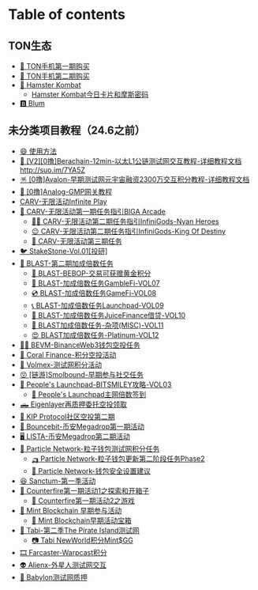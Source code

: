 # Table of contents

## TON生态

* [🥎 TON手机第一期购买](README.md)
* [🏉 TON手机第二期购买](ton-sheng-tai/ton-shou-ji-di-er-qi-gou-mai.md)
* [🐹 Hamster Kombat](ton-sheng-tai/hamster-kombat/README.md)
  * [Hamster Kombat今日卡片和摩斯密码](ton-sheng-tai/hamster-kombat/hamster-kombat-jin-ri-ka-pian-he-mo-si-mi-ma.md)
* [🅱️ Blum](ton-sheng-tai/blum.md)

## 未分类项目教程（24.6之前）

* [😄 使用方法](wei-fen-lei-xiang-mu-jiao-cheng-24.6-zhi-qian/shi-yong-fang-fa.md)
* [🐻 \[V2\]\[0撸\]Berachain-12min-以太L1公链测试网交互教程-详细教程文档http://suo.im/7YA5Z](wai-bo-sang-web3-kong-tou-jiao-cheng/v20-lu-berachain12min-yi-tai-l1-gong-lian-ce-shi-wang-jiao-hu-jiao-cheng-xiang-xi-jiao-cheng-wen-dan.md)
* [🪅 \[0撸\]Avalon-早期测试网元宇宙融资2300万交互积分教程-详细教程文档](wei-fen-lei-xiang-mu-jiao-cheng-24.6-zhi-qian/0-lu-avalon-zao-qi-ce-shi-wang-yuan-yu-zhou-rong-zi-2300-wan-jiao-hu-ji-fen-jiao-cheng-xiang-xi-jiao.md)
* [🤭 \[0撸\]Analog-GMP网关教程](wei-fen-lei-xiang-mu-jiao-cheng-24.6-zhi-qian/0-lu-analoggmp-wang-guan-jiao-cheng.md)
* [CARV-无限活动Infinite Play](wei-fen-lei-xiang-mu-jiao-cheng-24.6-zhi-qian/carv-wu-xian-huo-dong-infinite-play.md)
* [🚛 CARV-无限活动第一期任务指引BIGA Arcade](wei-fen-lei-xiang-mu-jiao-cheng-24.6-zhi-qian/carv-wu-xian-huo-dong-di-yi-qi-ren-wu-zhi-yin-biga-arcade/README.md)
  * [🦸‍♀️ CARV-无限活动第二期任务指引InfiniGods-Nyan Heroes](wei-fen-lei-xiang-mu-jiao-cheng-24.6-zhi-qian/carv-wu-xian-huo-dong-di-yi-qi-ren-wu-zhi-yin-biga-arcade/carv-wu-xian-huo-dong-di-er-qi-ren-wu-zhi-yin-infinigodsnyan-heroes.md)
  * [😉 CARV-无限活动第二期任务指引InfiniGods-King Of Destiny](wei-fen-lei-xiang-mu-jiao-cheng-24.6-zhi-qian/carv-wu-xian-huo-dong-di-yi-qi-ren-wu-zhi-yin-biga-arcade/carv-wu-xian-huo-dong-di-er-qi-ren-wu-zhi-yin-infinigodsking-of-destiny.md)
  * [🙂 CARV-无限活动第三期任务](wei-fen-lei-xiang-mu-jiao-cheng-24.6-zhi-qian/carv-wu-xian-huo-dong-di-yi-qi-ren-wu-zhi-yin-biga-arcade/carv-wu-xian-huo-dong-di-san-qi-ren-wu.md)
* [🐦 StakeStone-Vol.01\[投研\]](wei-fen-lei-xiang-mu-jiao-cheng-24.6-zhi-qian/stakestonevol.01-tou-yan.md)
* [🥸 BLAST-第二期加成倍数任务](wei-fen-lei-xiang-mu-jiao-cheng-24.6-zhi-qian/blast-di-er-qi-jia-cheng-bei-shu-ren-wu/README.md)
  * [🏹 BLAST-BEBOP-交易可获赠黄金积分](wei-fen-lei-xiang-mu-jiao-cheng-24.6-zhi-qian/blast-di-er-qi-jia-cheng-bei-shu-ren-wu/blastbebop-jiao-yi-ke-huo-zeng-huang-jin-ji-fen.md)
  * [🚛 BLAST-加成倍数任务GambleFi-VOL07](wei-fen-lei-xiang-mu-jiao-cheng-24.6-zhi-qian/blast-di-er-qi-jia-cheng-bei-shu-ren-wu/blast-jia-cheng-bei-shu-ren-wu-gamblefivol07.md)
  * [💿 BLAST-加成倍数任务GameFi-VOL08](wei-fen-lei-xiang-mu-jiao-cheng-24.6-zhi-qian/blast-di-er-qi-jia-cheng-bei-shu-ren-wu/blast-jia-cheng-bei-shu-ren-wu-gamefivol08.md)
  * [📞 BLAST-加成倍数任务Launchpad-VOL09](wei-fen-lei-xiang-mu-jiao-cheng-24.6-zhi-qian/blast-di-er-qi-jia-cheng-bei-shu-ren-wu/blast-jia-cheng-bei-shu-ren-wu-launchpadvol09.md)
  * [👋 BLAST-加成倍数任务JuiceFinance借贷-VOL10](wei-fen-lei-xiang-mu-jiao-cheng-24.6-zhi-qian/blast-di-er-qi-jia-cheng-bei-shu-ren-wu/blast-jia-cheng-bei-shu-ren-wu-juicefinance-jie-dai-vol10.md)
  * [🤩 BLAST加成倍数任务-杂项(MISC)-VOL11](wei-fen-lei-xiang-mu-jiao-cheng-24.6-zhi-qian/blast-di-er-qi-jia-cheng-bei-shu-ren-wu/blast-jia-cheng-bei-shu-ren-wu-za-xiang-miscvol11.md)
  * [😍 BLAST加成倍数任务-Platinum-VOL12](wei-fen-lei-xiang-mu-jiao-cheng-24.6-zhi-qian/blast-di-er-qi-jia-cheng-bei-shu-ren-wu/blast-jia-cheng-bei-shu-ren-wu-platinumvol12.md)
* [🚵‍♀️ BEVM-BinanceWeb3钱包空投任务](wei-fen-lei-xiang-mu-jiao-cheng-24.6-zhi-qian/bevmbinanceweb3-qian-bao-kong-tou-ren-wu.md)
* [🛞 Coral Finance-积分空投活动](wei-fen-lei-xiang-mu-jiao-cheng-24.6-zhi-qian/coral-finance-ji-fen-kong-tou-huo-dong.md)
* [🎣 Volmex-测试网积分活动](wei-fen-lei-xiang-mu-jiao-cheng-24.6-zhi-qian/volmex-ce-shi-wang-ji-fen-huo-dong.md)
* [😚 \[链游\]Smolbound-早期参与社交任务](wei-fen-lei-xiang-mu-jiao-cheng-24.6-zhi-qian/lian-you-smolbound-zao-qi-can-yu-she-jiao-ren-wu.md)
* [🚐 People's Launchpad-BITSMILEY攻略-VOL03](wei-fen-lei-xiang-mu-jiao-cheng-24.6-zhi-qian/peoples-launchpadbitsmiley-gong-le-vol03/README.md)
  * [🥎 People's Launchpad主网倍数签到](wei-fen-lei-xiang-mu-jiao-cheng-24.6-zhi-qian/peoples-launchpadbitsmiley-gong-le-vol03/peoples-launchpad-zhu-wang-bei-shu-qian-dao.md)
* [🛻 Eigenlayer再质押委托空投领取](wei-fen-lei-xiang-mu-jiao-cheng-24.6-zhi-qian/eigenlayer-zai-zhi-ya-wei-tuo-kong-tou-ling-qu.md)
* [🎣 KIP Protocol社区空投第二期](wei-fen-lei-xiang-mu-jiao-cheng-24.6-zhi-qian/kip-protocol-she-qu-kong-tou-di-er-qi.md)
* [🦽 Bouncebit-币安Megadrop第一期活动](wei-fen-lei-xiang-mu-jiao-cheng-24.6-zhi-qian/bouncebit-bi-an-megadrop-di-yi-qi-huo-dong.md)
* [🖥️ LISTA-币安Megadrop第二期活动](wei-fen-lei-xiang-mu-jiao-cheng-24.6-zhi-qian/lista-bi-an-megadrop-di-er-qi-huo-dong.md)
* [💛 Particle Network-粒子钱包测试网积分任务](wei-fen-lei-xiang-mu-jiao-cheng-24.6-zhi-qian/particle-network-li-zi-qian-bao-ce-shi-wang-ji-fen-ren-wu/README.md)
  * [🛺 Particle Network-粒子钱包更新第二阶段任务Phase2](wei-fen-lei-xiang-mu-jiao-cheng-24.6-zhi-qian/particle-network-li-zi-qian-bao-ce-shi-wang-ji-fen-ren-wu/particle-network-li-zi-qian-bao-geng-xin-di-er-jie-duan-ren-wu-phase2.md)
  * [📲 Particle Network-钱包安全设置建议](wei-fen-lei-xiang-mu-jiao-cheng-24.6-zhi-qian/particle-network-li-zi-qian-bao-ce-shi-wang-ji-fen-ren-wu/particle-network-qian-bao-an-quan-she-zhi-jian-yi.md)
* [😆 Sanctum-第一季活动](wei-fen-lei-xiang-mu-jiao-cheng-24.6-zhi-qian/sanctum-di-yi-ji-huo-dong.md)
* [🚨 Counterfire第一期活动1之探索和开箱子](wei-fen-lei-xiang-mu-jiao-cheng-24.6-zhi-qian/counterfire-di-yi-qi-huo-dong-1-zhi-tan-suo-he-kai-xiang-zi/README.md)
  * [🚡 Counterfire第一期活动2之游戏](wei-fen-lei-xiang-mu-jiao-cheng-24.6-zhi-qian/counterfire-di-yi-qi-huo-dong-1-zhi-tan-suo-he-kai-xiang-zi/counterfire-di-yi-qi-huo-dong-2-zhi-you-xi.md)
* [🌲 Mint Blockchain 早期参与活动](wei-fen-lei-xiang-mu-jiao-cheng-24.6-zhi-qian/mint-blockchain-zao-qi-can-yu-huo-dong/README.md)
  * [🌲 Mint Blockchain早期活动宝箱](wei-fen-lei-xiang-mu-jiao-cheng-24.6-zhi-qian/mint-blockchain-zao-qi-can-yu-huo-dong/mint-blockchain-zao-qi-huo-dong-bao-xiang.md)
* [📸 Tabi-第二季The Pirate Island测试网](wei-fen-lei-xiang-mu-jiao-cheng-24.6-zhi-qian/tabi-di-er-ji-the-pirate-island-ce-shi-wang/README.md)
  * [📷 Tabi NewWorld积分Mint$GG](wei-fen-lei-xiang-mu-jiao-cheng-24.6-zhi-qian/tabi-di-er-ji-the-pirate-island-ce-shi-wang/tabi-newworld-ji-fen-mintgg.md)
* [🎞️ Farcaster-Warpcast积分](wei-fen-lei-xiang-mu-jiao-cheng-24.6-zhi-qian/farcasterwarpcast-ji-fen.md)
* [👽 Alienx-外星人测试网交互](wei-fen-lei-xiang-mu-jiao-cheng-24.6-zhi-qian/alienx-wai-xing-ren-ce-shi-wang-jiao-hu.md)
* [👼 Babylon测试网质押](wei-fen-lei-xiang-mu-jiao-cheng-24.6-zhi-qian/babylon-ce-shi-wang-zhi-ya.md)
